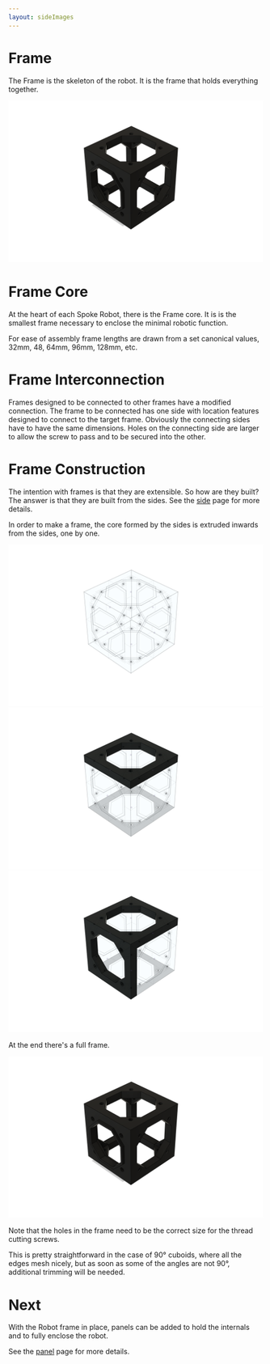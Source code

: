 ```yaml
---
layout: sideImages
---
```


# Frame

The Frame is the skeleton of the robot.  It is the frame that holds everything together.

![](images/Frame.png)

# Frame Core

At the heart of each Spoke Robot, there is the Frame core.  It is is the smallest frame necessary to enclose the minimal robotic function.

<STLViewer src="Cuboid_96x_64_32_4mm.stl" height={480} expandedHeight={480} name="Cuboid 96 64 32" shadingMode="DARK" edgesMode="LIGHT GRAY" />

For ease of assembly frame lengths are drawn from a set canonical values, 32mm, 48, 64mm, 96mm, 128mm, etc.  

# Frame Interconnection

Frames designed to be connected to other frames have a modified connection.  The frame to be connected has one side with location features designed to connect to the target frame.  Obviously the connecting sides have to have the same dimensions.  Holes on the connecting side are larger to allow the screw to pass and to be secured into the other.

<STLViewer src="CuboidExtension_32_64_32_4mm.stl" height={480} expandedHeight={480} name="Cuboid 96 64 32" shadingMode="DARK" edgesMode="LIGHT GRAY" />

# Frame Construction

The intention with frames is that they are extensible.  So how are they built?  The answer is that they are built from the sides.  See the [side](/docs/spoke-body/side) page for more details.

In order to make a frame, the core formed by the sides is extruded inwards from the sides, one by one.

![](images/Sides.png)
![](images/Sides_frame_1.png)
![](images/Sides_frame_2.png)

At the end there's a full frame.

![](images/Frame.png)

Note that the holes in the frame need to be the correct size for the thread cutting screws.

This is pretty straightforward in the case of 90° cuboids, where all the edges mesh nicely, but as soon as some of the angles are not 90°, additional trimming will be needed.

# Next

With the Robot frame in place, panels can be added to hold the internals and to fully enclose the robot.

See the [panel](/docs/spoke-body/panel) page for more details.
